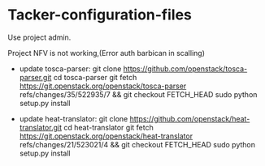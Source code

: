 # Tacker-configuration-files

Use project admin.

Project NFV is not working,(Error auth barbican in scalling)

- update tosca-parser:
git clone https://github.com/openstack/tosca-parser.git
cd tosca-parser
git fetch https://git.openstack.org/openstack/tosca-parser refs/changes/35/522935/7 && git checkout FETCH_HEAD
sudo python setup.py install

- update heat-translator:
git clone https://github.com/openstack/heat-translator.git
cd heat-translator
git fetch https://git.openstack.org/openstack/heat-translator refs/changes/21/523021/4 && git checkout FETCH_HEAD
sudo python setup.py install
